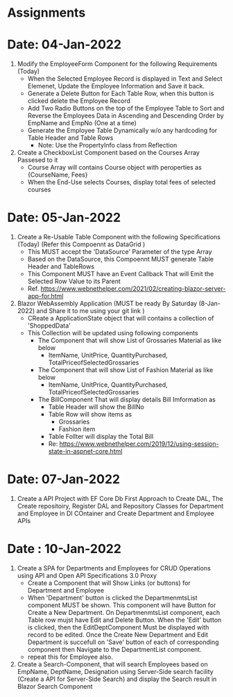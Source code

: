 # Assignments

# Date: 04-Jan-2022

1. Modify the EmployeeForm Component for the following Requirements (Today)
	- When the Selected Employee Record is displayed in Text and Select Elemenet, Update the Employee Information and Save it back.
	- Generate a Delete Button for Each Table Row, when this button is clicked delete the Employee Record
	- Add Two Radio Buttons on the top of the Employee Table to Sort and Reverse the Employees Data in Ascending and Descending Order by EmpName and EmpNo (One at a time) 	
	- Generate the Employee Table Dynamically w/o any hardcoding for Table Header and Table Rows
		- Note: Use the PropertyInfo class from Reflection
2. Create a CheckboxList Component based on the Courses Array Passesed to it
	- Course Array will contains Course object with peroperties as {CourseName, Fees}
	- When the End-Use selects Courses, display total fees of selected courses 

# Date: 05-Jan-2022

1. Create a Re-Usable Table Component with the following Specifications (Today) (Refer this Compoennt as DataGrid )
	- This MUST accept the 'DataSource' Parameter of the type Array
	- Based on the DataSource, this Compoennt MUST generate Table Header and TableRows
	- This Component MUST have an Event Callback That will Emit the Selected Row Value to its Parent
    - Ref. https://www.webnethelper.com/2021/02/creating-blazor-server-app-for.html
2. Blazor WebAssembly Application (MUST be ready By Saturday (8-Jan-2022) and Share it to me using your git link )
	- CReate a ApplicationState object that will contains a collection of 'ShoppedData'
	- This Collection will be updated using following components
		- The Component that will show List of Grossaries Material as like below
			- ItemName, UnitPrice, QuantityPurchased, TotalPriceofSelectedGrossaries
		- The Component that will show List of Fashion Material as like below
			- ItemName, UnitPrice, QuantityPurchased, TotalPriceofSelectedGrossaries
		- The BillComponent That will display details Bill Imformation  as
			- Table Header will show the BillNo
			- Table Row will show items as
				- Grossaries
				- Fashion item
			- Table Follter will display the Total Bill
			- Re: https://www.webnethelper.com/2019/12/using-session-state-in-aspnet-core.html

# Date: 07-Jan-2022
1. Create a API Project with EF Core Db First Approach to Create DAL, The  Create repositoiry, Register DAL and Repository Classes for Department and Employee in DI COntainer and Create Department and Employee APIs

# Date : 10-Jan-2022

1. Create a SPA for Departments and Employees for CRUD Operations using API and Open API Specifications 3.0 Proxy
	- Create a Component that will Show Links (or buttons) for Department and Employee
	- When 'Department' button is clicked the DepartmenmtsList component MUST be shown. This component will have Button for Create a New Department. On DepartmenmtsList component, each Table row mujst have Edit and Delete Button. When the 'Edit' button is clicked, then the EditDeptComponent Must be displayed with record to be edited. Once the Create New Department and Edit Department is succefull on 'Save' button of each of corresponding component then Navigate to the DepartmentList component.
	- repeat this for Employee also.
2. Create a Search-Component, that will search Employees based on EmpName, DeptName, Designation using Server-Side search facility (Create a API for Server-Side Search) and display the Search result in Blazor Search Component 


		